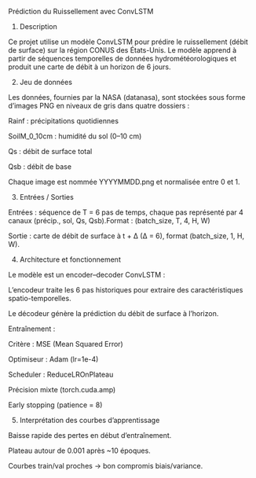 Prédiction du Ruissellement avec ConvLSTM

1. Description

Ce projet utilise un modèle ConvLSTM pour prédire le ruissellement (débit de surface) sur la région CONUS des États-Unis. Le modèle apprend à partir de séquences temporelles de données hydrométéorologiques et produit une carte de débit à un horizon de 6 jours.

2. Jeu de données

Les données, fournies par la NASA (datanasa), sont stockées sous forme d’images PNG en niveaux de gris dans quatre dossiers :

Rainf : précipitations quotidiennes

SoilM_0_10cm : humidité du sol (0–10 cm)

Qs : débit de surface total

Qsb : débit de base

Chaque image est nommée YYYYMMDD.png et normalisée entre 0 et 1.

3. Entrées / Sorties

Entrées : séquence de T = 6 pas de temps, chaque pas représenté par 4 canaux (précip., sol, Qs, Qsb).Format : (batch_size, T, 4, H, W)

Sortie : carte de débit de surface à t + Δ (Δ = 6), format (batch_size, 1, H, W).

4. Architecture et fonctionnement

Le modèle est un encoder–decoder ConvLSTM :

L’encodeur traite les 6 pas historiques pour extraire des caractéristiques spatio-temporelles.

Le décodeur génère la prédiction du débit de surface à l’horizon.

Entraînement :

Critère : MSE (Mean Squared Error)

Optimiseur : Adam (lr=1e-4)

Scheduler : ReduceLROnPlateau

Précision mixte (torch.cuda.amp)

Early stopping (patience = 8)

5. Interprétation des courbes d’apprentissage



Baisse rapide des pertes en début d’entraînement.

Plateau autour de 0.001 après ~10 époques.

Courbes train/val proches → bon compromis biais/variance.
